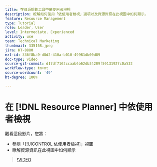 ```yaml
---
title: 在資源規劃工具中依使用者檢視
description: 瞭解如何使用「依使用者檢視」選項以及資源資訊在此視圖中如何顯示。
feature: Resource Management
type: Tutorial
role: Leader, User
level: Intermediate, Experienced
activity: use
team: Technical Marketing
thumbnail: 335168.jpeg
jira: KT-8880
exl-id: 336f8ba9-d8d2-410a-b010-49981db00d89
doc-type: video
source-git-commit: d17df7162ccaab6b62db34209f50131927c0a532
workflow-type: tm+mt
source-wordcount: '49'
ht-degree: 100%

---
```


# 在 [!DNL Resource Planner] 中依使用者檢視

觀看這段影片，您將：

* 參閱「[!UICONTROL 依使用者檢視]」視圖
* 瞭解資源資訊在此視圖中如何顯示


>[!VIDEO](https://video.tv.adobe.com/v/335168/?quality=12&learn=on&enablevpops)
